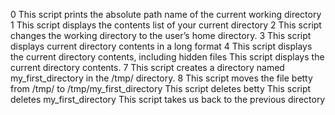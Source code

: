 0 This script prints the absolute path name of the current working directory
1 This script displays the contents list of your current directory
2 This script changes the working directory to the user’s home directory.
3 This script displays current directory contents in a long format
4 This script displays the current directory contents, including hidden files
This script displays the current directory contents.
7 This script creates a directory named my_first_directory in the /tmp/ directory.
8 This script moves the file betty from /tmp/ to /tmp/my_first_directory
This script deletes betty
This script deletes my_first_directory
This script takes us back to the previous directory
